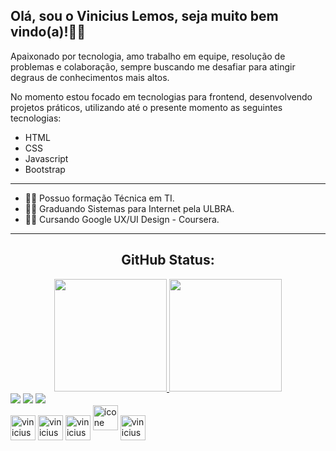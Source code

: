 ## Olá, sou o Vinicius Lemos, seja muito bem vindo(a)!👨‍💻
Apaixonado por tecnologia, amo trabalho em equipe, resolução de problemas e colaboração, sempre buscando me desafiar para atingir degraus de conhecimentos mais altos.

No momento estou focado em tecnologias para frontend, desenvolvendo projetos práticos, utilizando até o presente momento as seguintes tecnologias:
- HTML
- CSS
- Javascript
- Bootstrap
<hr>

- 👨‍🎓 Possuo formação Técnica em TI.
- 👨‍🎓 Graduando Sistemas para Internet pela ULBRA.
- 👨‍🎓 Cursando Google UX/UI Design - Coursera.

<hr>

<div align="center">
  <h2>GitHub Status: </h2>
  <a href="https://github.com/viniciuslemos93">
  <img height="180em" src="https://github-readme-stats.vercel.app/api?username=viniciuslemos93&show_icons=true&theme=dark&include_all_commits=true&count_private=true"/>
  <img height="180em" src="https://github-readme-stats.vercel.app/api/top-langs/?username=viniciuslemos93&layout=compact&langs_count=7&theme=dark"/>
</div>

<div>
  <a href="https://www.instagram.com/vinicius.lemos/" target="_blank"><img src="https://img.shields.io/badge/-Instagram-%23E4405F?style=for-the-badge&logo=instagram&logoColor=white" target="_blank"></a> 
  <a href = "mailto:vinycius1993@gmail.com"><img src="https://img.shields.io/badge/-Gmail-%23333?style=for-the-badge&logo=gmail&logoColor=white" target="_blank"></a>
  <a href="https://www.linkedin.com/in/vinicius-lemos93/" target="_blank"><img src="https://img.shields.io/badge/-LinkedIn-%230077B5?style=for-the-badge&logo=linkedin&logoColor=white" target="_blank"></a>
</div>
<div>
<img align="center" alt="vinicius-html" height="40 widht="50" src="https://cdn.jsdelivr.net/gh/devicons/devicon/icons/html5/html5-plain-wordmark.svg" />
<img align="center" alt="vinicius-css" height="40 widht="50" src="https://cdn.jsdelivr.net/gh/devicons/devicon/icons/css3/css3-plain-wordmark.svg" />
<img align="center" alt="vinicius-javascript" height="40 widht="50" src="https://cdn.jsdelivr.net/gh/devicons/devicon/icons/javascript/javascript-plain.svg" />
<img align="lef" alt="ícone do logotipo do PHP" height="40 widht="50" src="https://cdn.jsdelivr.net/gh/devicons/devicon/icons/php/php-original.svg"
<img align="center" alt="vinicius-cplusplus" height="40 widht="50" src="https://cdn.jsdelivr.net/gh/devicons/devicon/icons/cplusplus/cplusplus-line.svg" />
<img align="center" alt="vinicius-mysql" height="40 widht="50" src="https://cdn.jsdelivr.net/gh/devicons/devicon/icons/mysql/mysql-original-wordmark.svg" />
</div>
